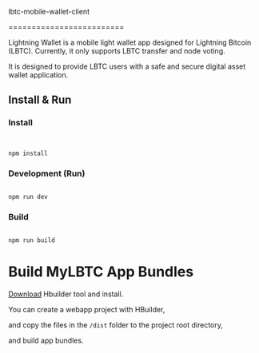 lbtc-mobile-wallet-client


=========================


Lightning Wallet is a mobile light wallet app designed for Lightning Bitcoin (LBTC). Currently, it only supports LBTC transfer and node voting. 


It is designed to provide LBTC users with a safe and secure digital asset wallet application.


## Install & Run


### Install


```shell


npm install
```

### Development (Run)


```shell

npm run dev
```

### Build

```shell

npm run build
```
Build MyLBTC App Bundles
========================

[Download](http://www.dcloud.io/) Hbuilder tool and install.

You can create a webapp project with HBuilder, 

and copy the files in the `/dist` folder to the project root directory, 

and build app bundles.

